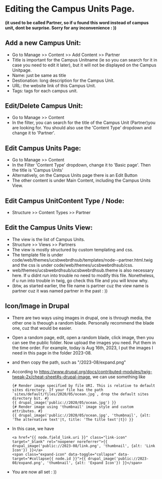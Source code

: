 # Editing the Campus Units Page.
#### (it used to be called Partner, so if u found this word instead of campus unit, dont be surprise. Sorry for any inconvenience : ))

## Add a new Campus Unit:
- Go to Manage >> Content >> Add Content >> Partner
- Title is important for the Campus Unitname (ie so you can search for it in case you need to edit it later), but it will not be displayed on the Campus Unitpage.
- Name: just be same as title
- Destionation: long description for the Campus Unit.  
- URL: the website link of this Campus Unit.
- Tags: tags for each campus unit.
  
## Edit/Delete Campus Unit:
- Go to Manage >> Content
- In the filter, you can search for the title of the Campus Unit (Partner)you are looking for.  You should also use the 'Content Type' dropdown and change it to 'Partner'.  

## Edit Campus Units Page:  
- Go to Manage >> Content
- In the Filter 'Content Type' dropdown, change it to 'Basic page'.  Then the title is 'Campus Units'  
- Alternatively, on the Campus Units page there is an Edit Button
- The other content is under Main Content, including the Campus Units View.


## Edit Campus UnitContent Type / Node:
- Structure >> Content Types >> Partner

## Edit the Campus Units View:
- The view is the list of Campus Units.
- Structure >> Views >> Partners
- The view is mostly structured by custom templating and css.
- The template file is under code/web/themes/ucsbwebrdhsub/templates/node--partner.html.twig and the css is under code/web/themes/ucsbwebrdhsub/css.
- web/themes/ucsbwebrdhsub/ucsbwebrdhsub.theme is also necessary here. If u didnt run into trouble no need to modify this file. Nonetheless, if u run into trouble in twig, go check this file and you will know why. 
- (btw, as started earlier, the file name is partner cuz the view name is partner cuz it was named partner in the past : ))


## Icon/Image in Drupal
- There are two ways using images in drupal, one is through media, the other one is theough a random blade. Personally recommend the blade one, cuz that would be easier.
- Open a random page, edit, open a random blade, click image, then you can see the public folder. Now upload the images you need. Put them in the time order. For example, today is Aug 16th, 2023, I put the images I need in this page in the folder 2023-08.
- and then copy the path, such as "/2023-08/expand.png"
- According to https://www.drupal.org/docs/contributed-modules/twig-tweak-2x/cheat-sheet#s-drupal-image, we can use something like

      {# Render image specified by file URI. This is relative to default sites directory. If your file has the path `sites/default/files/2020/05/ocean.jpg`, drop the default sites directory bit. #}
      {{ drupal_image('public://2020/05/ocean.jpg') }}
      {# Render image using 'thumbnail' image style and custom attributes. #}
      {{ drupal_image('public://2020/05/ocean.jpg', 'thumbnail', {alt: 'The alternative text'|t, title: 'The title text'|t}) }}
  
- In this case, we have

      <a href="{{ node.field_link.uri }}" class="link-icon" target="_blank" rel="noopener noreferrer">{{ drupal_image('public://2023-08/link.png', 'thumbnail', {alt: 'Link Icon'}) }}</a>
      <span class="expand-icon" data-toggle="collapse" data-target="#collapse{{ node.id }}">{{ drupal_image('public://2023-08/expand.png', 'thumbnail', {alt: 'Expand Icon'}) }}</span>

- You are now all set : ))
